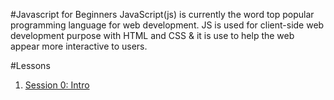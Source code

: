 #Javascript for Beginners
JavaScript(js) is currently the word top popular programming language for web development. JS is used for client-side web development purpose with HTML and CSS & it is use to help the web appear more interactive to users.

#Lessons
1. [Session 0: Intro](https://github.com/yclim95/JavaScript-for-Beginners/tree/master/session0_intro_to_js)